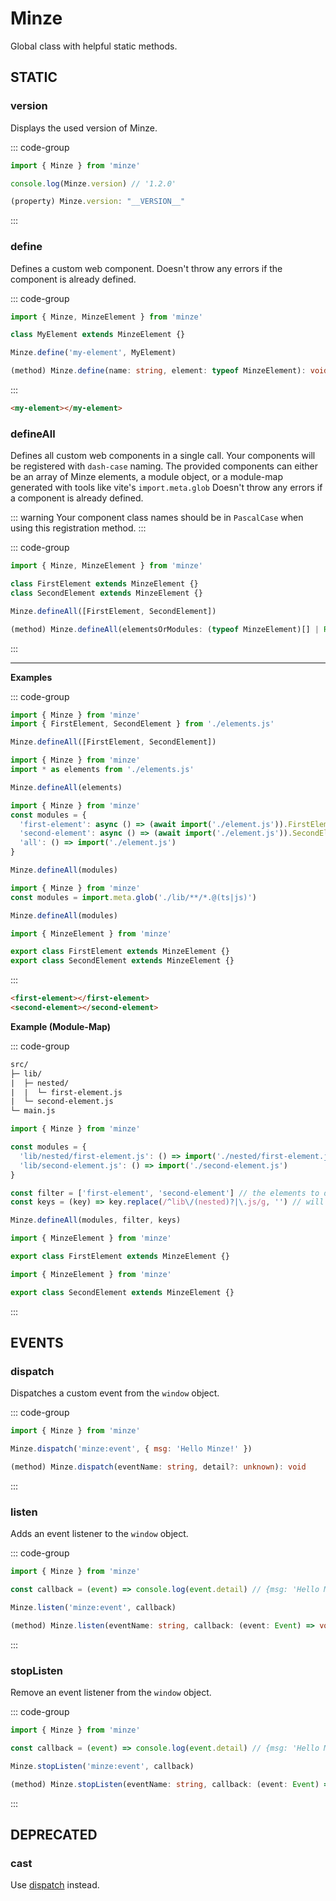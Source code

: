 # Minze

Global class with helpful static methods.

## STATIC

### version <Badge type="tip" text="^1.0.0" />

Displays the used version of Minze.

::: code-group

```js [Code]
import { Minze } from 'minze'

console.log(Minze.version) // '1.2.0'
```

```ts [Type]
(property) Minze.version: "__VERSION__"
```

:::

### define <Badge type="tip" text="^1.0.0" />

Defines a custom web component. Doesn't throw any errors if the component is already defined.

::: code-group

```js [Code]
import { Minze, MinzeElement } from 'minze'

class MyElement extends MinzeElement {}

Minze.define('my-element', MyElement)
```

```ts [Type]
(method) Minze.define(name: string, element: typeof MinzeElement): void
```

:::

```html
<my-element></my-element>
```

### defineAll <Badge type="tip" text="^1.0.0" />

Defines all custom web components in a single call. Your components will be registered with `dash-case` naming. The provided components can either be an array of Minze elements, a module object, or a module-map generated with tools like vite's `import.meta.glob` Doesn't throw any errors if a component is already defined.

::: warning
Your component class names should be in `PascalCase` when using this registration method.
:::

::: code-group

```js [Code]
import { Minze, MinzeElement } from 'minze'

class FirstElement extends MinzeElement {}
class SecondElement extends MinzeElement {}

Minze.defineAll([FirstElement, SecondElement])
```

```ts [Type]
(method) Minze.defineAll(elementsOrModules: (typeof MinzeElement)[] | Record<string, unknown | (() => Promise<unknown>)>, filter?: string[] | null, keys?: false | ((key: string) => string) | null): void
```

:::

---

**Examples**

::: code-group

```js [Array]
import { Minze } from 'minze'
import { FirstElement, SecondElement } from './elements.js'

Minze.defineAll([FirstElement, SecondElement])
```

```js [Module]
import { Minze } from 'minze'
import * as elements from './elements.js'

Minze.defineAll(elements)
```

<!-- prettier-ignore-start -->
```js [Module-Map]
import { Minze } from 'minze'
const modules = {
  'first-element': async () => (await import('./element.js')).FirstElement,
  'second-element': async () => (await import('./element.js')).SecondElement,
  'all': () => import('./element.js')
}

Minze.defineAll(modules)
```
<!-- prettier-ignore-end -->

```js [Module-Map (Vite)]
import { Minze } from 'minze'
const modules = import.meta.glob('./lib/**/*.@(ts|js)')

Minze.defineAll(modules)
```

```js [./elements.js]
import { MinzeElement } from 'minze'

export class FirstElement extends MinzeElement {}
export class SecondElement extends MinzeElement {}
```

:::

<!-- prettier-ignore-start -->
```html
<first-element></first-element>
<second-element></second-element>
```
<!-- prettier-ignore-end -->

**Example (Module-Map)**

::: code-group

```txt [Files]
src/
├─ lib/
|  ├─ nested/
|  |  └─ first-element.js
|  └─ second-element.js
└─ main.js
```

<!-- prettier-ignore-start -->
```js [main.js]
import { Minze } from 'minze'

const modules = {
  'lib/nested/first-element.js': () => import('./nested/first-element.js'),
  'lib/second-element.js': () => import('./second-element.js')
}

const filter = ['first-element', 'second-element'] // the elements to define (optional)
const keys = (key) => key.replace(/^lib\/(nested)?|\.js/g, '') // will be applied to every key (optional)

Minze.defineAll(modules, filter, keys)
```
<!-- prettier-ignore-end -->

```js [./nested/first-element.js]
import { MinzeElement } from 'minze'

export class FirstElement extends MinzeElement {}
```

```js [./second-element.js]
import { MinzeElement } from 'minze'

export class SecondElement extends MinzeElement {}
```

:::

## EVENTS

### dispatch <Badge type="tip" text="^1.3.2" />

Dispatches a custom event from the `window` object.

::: code-group

```js [Code]
import { Minze } from 'minze'

Minze.dispatch('minze:event', { msg: 'Hello Minze!' })
```

```ts [Type]
(method) Minze.dispatch(eventName: string, detail?: unknown): void
```

:::

### listen <Badge type="tip" text="^1.0.0" />

Adds an event listener to the `window` object.

::: code-group

```js [Code]
import { Minze } from 'minze'

const callback = (event) => console.log(event.detail) // {msg: 'Hello Minze!'}

Minze.listen('minze:event', callback)
```

```ts [Type]
(method) Minze.listen(eventName: string, callback: (event: Event) => void): void
```

:::

### stopListen <Badge type="tip" text="^1.0.0" />

Remove an event listener from the `window` object.

::: code-group

```js [Code]
import { Minze } from 'minze'

const callback = (event) => console.log(event.detail) // {msg: 'Hello Minze!'}

Minze.stopListen('minze:event', callback)
```

```ts [Type]
(method) Minze.stopListen(eventName: string, callback: (event: Event) => void): void
```

:::

## DEPRECATED

### cast <Badge type="warning" text="deprecated" />

Use [dispatch](/api/minze#dispatch) instead.
